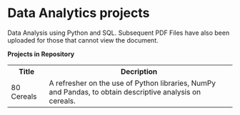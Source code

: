 # Data Analytics projects
Data Analysis using Python and SQL. Subsequent PDF Files have also been uploaded for those that cannot view the document.

**Projects in Repository**
<table>
  <tr>
    <th>Title</th>
    <th>Decription</th>
  </tr>
  <tr>
    <td>80 Cereals</td>
    <td>A refresher on the use of Python libraries, NumPy and Pandas, to obtain descriptive analysis on cereals.</td>
  </tr>
</table>
